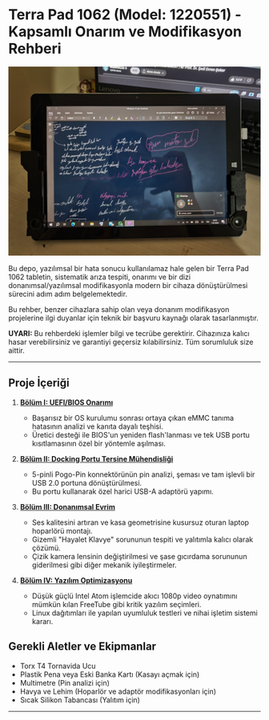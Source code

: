 # Terra Pad 1062 (Model: 1220551) - Kapsamlı Onarım ve Modifikasyon Rehberi

![Projenin Kapak Fotoğrafı](./assets/images/one%20note%20for%20windows%2010%20tablet%20dış%20çekim.jpg)

Bu depo, yazılımsal bir hata sonucu kullanılamaz hale gelen bir Terra Pad 1062 tabletin, sistematik arıza tespiti, onarımı ve bir dizi donanımsal/yazılımsal modifikasyonla modern bir cihaza dönüştürülmesi sürecini adım adım belgelemektedir.

Bu rehber, benzer cihazlara sahip olan veya donanım modifikasyon projelerine ilgi duyanlar için teknik bir başvuru kaynağı olarak tasarlanmıştır.

**UYARI:** Bu rehberdeki işlemler bilgi ve tecrübe gerektirir. Cihazınıza kalıcı hasar verebilirsiniz ve garantiyi geçersiz kılabilirsiniz. Tüm sorumluluk size aittir.

---

## Proje İçeriği

1.  **[Bölüm I: UEFI/BIOS Onarımı](./docs/1_BIOS_Repair.md)**
    *   Başarısız bir OS kurulumu sonrası ortaya çıkan eMMC tanıma hatasının analizi ve kanıta dayalı teşhisi.
    *   Üretici desteği ile BIOS'un yeniden flash'lanması ve tek USB portu kısıtlamasının özel bir yöntemle aşılması.

2.  **[Bölüm II: Docking Portu Tersine Mühendisliği](./docs/2_Docking_Port_Reverse_Engineering.md)**
    *   5-pinli Pogo-Pin konnektörünün pin analizi, şeması ve tam işlevli bir USB 2.0 portuna dönüştürülmesi.
    *   Bu portu kullanarak özel harici USB-A adaptörü yapımı.

3.  **[Bölüm III: Donanımsal Evrim](./docs/3_Hardware_Evolution.md)**
    *   Ses kalitesini artıran ve kasa geometrisine kusursuz oturan laptop hoparlörü montajı.
    *   Gizemli "Hayalet Klavye" sorununun tespiti ve yalıtımla kalıcı olarak çözümü.
    *   Çizik kamera lensinin değiştirilmesi ve şase gıcırdama sorununun giderilmesi gibi diğer mekanik iyileştirmeler.

4.  **[Bölüm IV: Yazılım Optimizasyonu](./docs/4_Software_Optimization.md)**
    *   Düşük güçlü Intel Atom işlemcide akıcı 1080p video oynatımını mümkün kılan FreeTube gibi kritik yazılım seçimleri.
    *   Linux dağıtımları ile yapılan uyumluluk testleri ve nihai işletim sistemi kararı.

## Gerekli Aletler ve Ekipmanlar
*   Torx T4 Tornavida Ucu
*   Plastik Pena veya Eski Banka Kartı (Kasayı açmak için)
*   Multimetre (Pin analizi için)
*   Havya ve Lehim (Hoparlör ve adaptör modifikasyonları için)
*   Sıcak Silikon Tabancası (Yalıtım için)

---
